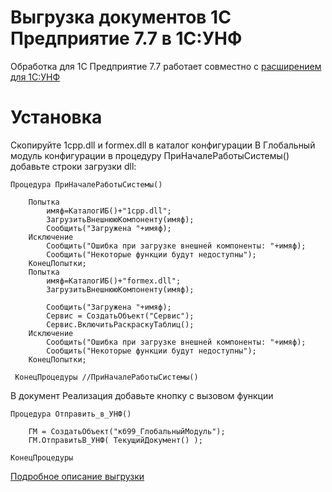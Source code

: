 # Выгрузка документов 1С Предприятие 7.7 в 1С:УНФ

Обработка для 1С Предприятие 7.7 работает совместно с [расширением для 1С:УНФ](http://xn----ctbjbnchgq5bbglv.xn--p1ai/crpt)

# Установка 

Скопируйте 1cpp.dll и formex.dll в каталог конфигурации
В Глобальный модуль конфигурации в процедуру ПриНачалеРаботыСистемы() добавьте строки загрузки dll:

```
Процедура ПриНачалеРаботыСистемы()

	Попытка
		имяф=КаталогИБ()+"1cpp.dll";
		ЗагрузитьВнешнююКомпоненту(имяф);
		Сообщить("Загружена "+имяф);
	Исключение
		Сообщить("Ошибка при загрузке внешней компоненты: "+имяф);
		Сообщить("Некоторые функции будут недоступны");
	КонецПопытки;
	Попытка
		имяф=КаталогИБ()+"formex.dll";
		ЗагрузитьВнешнююКомпоненту(имяф);

		Сообщить("Загружена "+имяф);
		Сервис = СоздатьОбъект("Сервис");
		Сервис.ВключитьРаскраскуТаблиц();
	Исключение
		Сообщить("Ошибка при загрузке внешней компоненты: "+имяф);
		Сообщить("Некоторые функции будут недоступны");
	КонецПопытки;

 КонецПроцедуры //ПриНачалеРаботыСистемы()
```

В документ Реализация добавьте кнопку с вызовом функции
```
Процедура Отправить_в_УНФ()

	ГМ = СоздатьОбъект("кб99_ГлобальныйМодуль");
	ГМ.ОтправитьВ_УНФ( ТекущийДокумент() );	
	
КонецПроцедуры

```



[Подробное описание выгрузки](https://kb99.pro/crpt)
